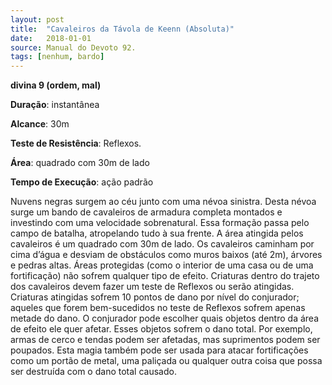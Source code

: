 ```yaml
---
layout: post
title:  "Cavaleiros da Távola de Keenn (Absoluta)"
date:   2018-01-01
source: Manual do Devoto 92.
tags: [nenhum, bardo]
---
```


**divina 9 (ordem, mal)**

**Duração**: instantânea

**Alcance**: 30m

**Teste de Resistência**: Reflexos.

**Área**: quadrado com 30m de lado

**Tempo de Execução**: ação padrão

Nuvens negras surgem ao céu junto com uma névoa sinistra. Desta névoa surge um bando de cavaleiros de armadura completa montados e investindo com uma velocidade sobrenatural. Essa formação passa pelo campo de batalha, atropelando tudo à sua frente. A área atingida pelos cavaleiros é um quadrado com 30m de lado. Os cavaleiros caminham por cima d’água e desviam de obstáculos como muros baixos (até 2m), árvores e pedras altas. Áreas protegidas (como o interior de uma casa ou de uma fortificação) não sofrem qualquer tipo de efeito.
Criaturas dentro do trajeto dos cavaleiros devem fazer um teste de Reflexos ou serão atingidas. Criaturas atingidas sofrem 10 pontos de dano por nível do conjurador; aqueles que forem bem-sucedidos no teste de Reflexos sofrem apenas metade do dano. O conjurador pode escolher quais objetos dentro da área de efeito ele quer afetar. Esses objetos sofrem o dano total.
Por exemplo, armas de cerco e tendas podem ser afetadas, mas suprimentos podem ser poupados.
Esta magia também pode ser usada para atacar fortificações como um portão de metal, uma paliçada ou qualquer outra coisa que possa ser destruída com o dano total causado.
